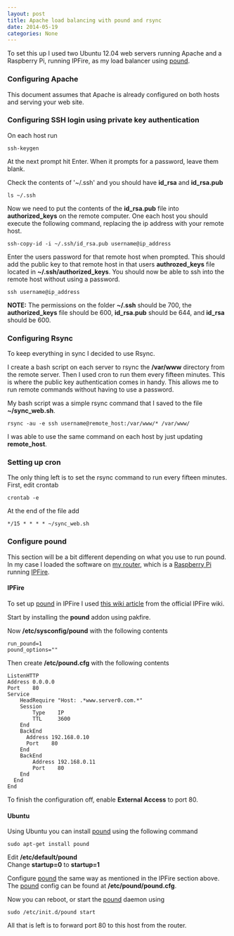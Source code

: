 ```yaml
---
layout: post
title: Apache load balancing with pound and rsync
date: 2014-05-19
categories: None
---
```


To set this up I used two Ubuntu 12.04 web servers running Apache and a Raspberry Pi, running IPFire, as my load balancer using [pound](http://apsis.ch/pound).

### Configuring Apache
This document assumes that Apache is already configured on both hosts and serving your web site.  

### Configuring SSH login using private key authentication  
On each host run  

`ssh-keygen`  

At the next prompt hit Enter.  When it prompts for a password, leave them blank.  

Check the contents of '~/.ssh' and you should have **id_rsa** and **id_rsa.pub**  

`ls ~/.ssh`  

Now we need to put the contents of the **id_rsa.pub** file into **authorized_keys** on the remote computer.  One each host you should execute the following command, replacing the ip address with your remote host.  

`ssh-copy-id -i ~/.ssh/id_rsa.pub username@ip_address`  

Enter the users password for that remote host when prompted.  This should add the public key to that remote host in that users **authrozed_keys** file located in **~/.ssh/authorized_keys**.  You should now be able to ssh into the remote host without using a password.  

`ssh username@ip_address`  

**NOTE:**  The permissions on the folder **~/.ssh** should be 700, the **authorized_keys** file should be 600, **id_rsa.pub** should be 644, and **id_rsa** should be 600.  

### Configuring Rsync  
To keep everything in sync I decided to use Rsync.  

I create a bash script on each server to rsync the **/var/www** directory from the remote server.  Then I used cron to run them every fifteen minutes.  This is where the public key authentication comes in handy.  This allows me to run remote commands without having to use a password.  

My bash script was a simple rsync command that I saved to the file **~/sync_web.sh**.  

`rsync -au -e ssh username@remote_host:/var/www/* /var/www/`  

I was able to use the same command on each host by just updating **remote_host**.  

### Setting up cron  
The only thing left is to set the rsync command to run every fifteen minutes.  First, edit crontab  

`crontab -e`  

At the end of the file add  

`*/15 * * * * ~/sync_web.sh`  

### Configure pound  
This section will be a bit different depending on what you use to run pound.  In my case I loaded the software on [my router](http://tech.brookins.info/Raspi_Router_), which is a [Raspberry Pi](http://raspberrypi.org) running [IPFire](http://ipfire.org).

#### IPFire
To set up [pound](http://apsis.ch/pound) in IPFire I used [this wiki article](http://wiki.ipfire.org/en/addons/pound/start) from the official IPFire wiki.

Start by installing the **pound** addon using pakfire.

Now **/etc/sysconfig/pound** with the following contents

    run_pound=1  
    pound_options=""  


Then create **/etc/pound.cfg** with the following contents  


    ListenHTTP  
    Address 0.0.0.0  
    Port    80  
    Service  
        HeadRequire "Host: .*www.server0.com.*"  
        Session  
            Type    IP  
            TTL     3600  
        End  
        BackEnd  
          Address 192.168.0.10  
          Port    80  
        End  
        BackEnd  
            Address 192.168.0.11  
            Port    80  
        End  
      End  
    End  


To finish the configuration off,  enable **External Access** to port 80.


#### Ubuntu
Using Ubuntu you can install [pound](http://apsis.ch/pound) using the following command  

`sudo apt-get install pound`  

Edit **/etc/default/pound**  
Change **startup=0** to **startup=1**  

Configure [pound](http://apsis.ch/pound) the same way as mentioned in the IPFire section above.  The [pound](http://apsis.ch/pound) config can be found at **/etc/pound/pound.cfg**. 

Now you can reboot, or start the [pound](http://apsis.ch/pound) daemon using  

`sudo /etc/init.d/pound start`  

All that is left is to forward port 80 to this host from the router.  